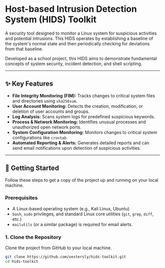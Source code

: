 # Host-based Intrusion Detection System (HIDS) Toolkit

A security tool designed to monitor a Linux system for suspicious activities and potential intrusions. This HIDS operates by establishing a baseline of the system's normal state and then periodically checking for deviations from that baseline.

Developed as a school project, this HIDS aims to demonstrate fundamental concepts of system security, incident detection, and shell scripting.

---

## ✨ Key Features

*   **File Integrity Monitoring (FIM):** Tracks changes to critical system files and directories using `sha256sum`.
*   **User Account Monitoring:** Detects the creation, modification, or deletion of user accounts and groups.
*   **Log Analysis:** Scans system logs for predefined suspicious keywords.
*   **Process & Network Monitoring:** Identifies unusual processes and unauthorized open network ports.
*   **System Configuration Monitoring:** Monitors changes to critical system configurations like `crontab`.
*   **Automated Reporting & Alerts:** Generates detailed reports and can send email notifications upon detection of suspicious activities.

---

## 🚀 Getting Started

Follow these steps to get a copy of the project up and running on your local machine.

### Prerequisites
* A Linux-based operating system (e.g., Kali Linux, Ubuntu)
* `bash`, `sudo` privileges, and standard Linux core utilities (`git`, `grep`, `diff`, etc.)
* `mailutils` (or a similar package) is required for email alerts.

### 1. Clone the Repository
Clone the project from GitHub to your local machine.

```bash
git clone https://github.com/vestersly/hids-toolkit.git
cd hids-toolkit
